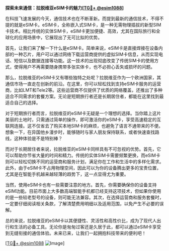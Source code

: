 **探索未来通信：拉脱维亚eSIM卡的魅力[[TG💪+ @esim1088](https://t.me/s/esim1088)]**

在科技飞速发展的今天，通信技术也在不断革新。而提到最新的通信技术，不得不提的就是eSIM卡。eSIM卡，全称嵌入式SIM卡，是一种无需物理插拔的新型SIM卡技术。相比传统的实体SIM卡，eSIM卡更加便捷、高效，尤其在国际旅行和全球化的应用场景中，它展现出了无可比拟的优势。

首先，让我们来了解一下什么是eSIM卡。简单来说，eSIM卡是直接焊接在设备内部的一种芯片，用户可以通过网络下载运营商提供的虚拟SIM卡信息，从而实现电话、短信以及数据连接等功能。这一技术的出现彻底改变了传统SIM卡的使用方式，使得用户不再需要随身携带多张实体卡，也不必担心丢失或损坏的问题。

那么，拉脱维亚的eSIM卡又有哪些独特之处呢？拉脱维亚作为一个欧洲国家，其通信市场一直走在创新的前沿。在这里，你可以轻松找到支持eSIM卡服务的运营商，比如LMT和Tele2等。这些运营商不仅提供了优质的网络覆盖，还推出了多种适合不同需求的套餐方案。无论是短期旅行者还是长期居住者，都能在这里找到最适合自己的选择。

对于短期旅行者而言，拉脱维亚的eSIM卡无疑是一个理想的选择。当你踏上这片美丽的土地时，只需通过简单的操作，即可激活你的eSIM卡，享受高速稳定的互联网连接。这不仅省去了购买本地SIM卡的麻烦，也避免了语言不通带来的不便。想象一下，在异国他乡漫步时，能够随时与家人朋友保持联系，或者快速查找路线，这种体验是不是特别棒？

而对于长期居住者来说，拉脱维亚的eSIM卡同样具有不可忽视的优势。首先，它可以帮助你节省大量的时间和精力。传统的实体SIM卡需要频繁更换，而eSIM卡则可以轻松切换不同的运营商和服务计划，满足你在工作和生活中的多样化需求。此外，由于eSIM卡不占用物理空间，因此可以为你的设备腾出更多的宝贵位置，尤其是在智能手机越来越轻薄的趋势下，这一点显得尤为重要。

当然，使用eSIM卡也有一些需要注意的地方。首先，你需要确保你的设备支持eSIM功能。目前市面上大多数高端智能手机都已经支持这项技术，但如果你使用的是一些较老型号的设备，则可能无法兼容。其次，在选择运营商和服务套餐时，一定要仔细阅读相关条款，了解清楚费用明细以及适用范围，以免产生不必要的误解。

总的来说，拉脱维亚的eSIM卡以其便捷性、灵活性和高性价比，成为了现代人出行和生活的必备工具。无论你是匆匆过客还是久居于此，都可以通过eSIM卡享受到无缝衔接的通信体验。未来已来，让我们一起拥抱科技带来的便利吧！

[[TG💪+ @esim1088](https://t.me/s/esim1088) ![Image](https://i.postimg.cc/4NQfJmqS/Snipaste-2025-05-13-00-14-12.png)]